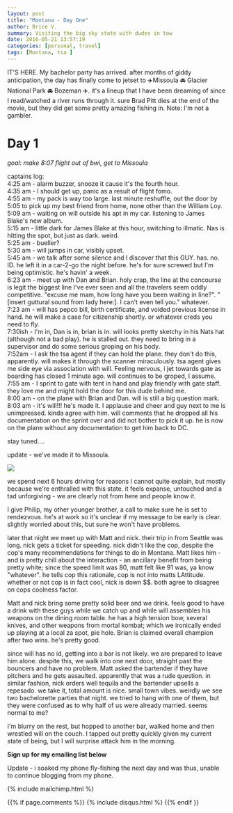 ```yaml
---
layout: post
title: "Montana - Day One"
author: Brice V.
summary: Visiting the big sky state with dudes in tow
date: 2016-05-21 13:57:19
categories: [personal, travel]
tags: [Montana, tsa ]
---
```


IT'S HERE. My bachelor party has arrived. after months of giddy anticipation, the day has finally come to jetset to ✈️Missoula 🚘 Glacier National Park 🚘 Bozeman ✈️. it's a lineup that I have been dreaming of since I read/watched a river runs through it. sure Brad Pitt dies at the end of the movie, but they did get some pretty amazing fishing in. Note: I'm not a gambler.

**Day 1**
=======

_goal: make 8:07 flight out of bwi, get to Missoula_

captains log:  
4:25 am - alarm buzzer, snooze it cause it's the fourth hour.  
4:35 am - I should get up, panic as a result of flight fomo.  
4:55 am - my pack is way too large. last minute reshuffle, out the door by 5:05 to pick up my best friend from home, none other than the William Loy.   
5:09 am - waiting on will outside his apt in my car. listening to James Blake's new album.   
5:15 am - little dark for James Blake at this hour, switching to illmatic. Nas is hitting the spot, but just as dark. weird.  
5:25 am - bueller?  
5:30 am - will jumps in car, visibly upset.  
5:45 am - we talk after some silence and I discover that this GUY. has. no. ID. he left it in a car-2-go the night before. he's for sure screwed but I'm being optimistic. he's havin' a week.  
6:23 am - meet up with Dan and Brian. holy crap, the line at the concourse is legit the biggest line I've ever seen and all the travelers seem oddly competitive. "excuse me mam, how long have you been waiting in line?". "[insert guttural sound from lady here:]. I can't even tell you." whatever.   
7:23 am - will has pepco bill, birth certificate, and voided previous license in hand. he will make a case for citizenship shortly.  or whatever creds you need to fly.  
7:30ish - I'm in, Dan is in, brian is in. will looks pretty sketchy in his Nats hat (although not a bad play). he is stalled out. they need to bring in a supervisor and do some serious groping on his body.   
7:52am - I ask the tsa agent if they can hold the plane. they don't do this, apparently.  will makes it through the scanner miraculously. tsa agent gives me side eye via association with will. Feeling nervous, i jet towards gate as boarding has closed 1 minute ago. will continues to be groped, I assume.  
7:55 am - I sprint to gate with tent in hand and play friendly with gate staff. they love me and might hold the door for this dude behind me.  
8:00 am - on the plane with Brian and Dan. will is still a big question mark.   
8:03 am - it's will!!! he's made it. I applause and cheer and guy next to me is unimpressed. kinda agree with him. will comments that he dropped all his documentation on the sprint over and did not bother to pick it up. he is now on the plane without any documentation to get him back to DC. 
  
  
stay tuned....
 
update - we've made it to Missoula.
   
<img src = "https://www.dropbox.com/s/prkih3c5cctrpun/Missoula.jpg?raw=1" />

  
we spend next 6 hours driving for reasons I cannot quite explain, but mostly because we're enthralled with this state. it feels expanse, untouched and a tad unforgiving - we are clearly not from here and people know it.

I give Philip, my other younger brother, a call to make sure he is set to rendezvous. he's at work so it's unclear if my message to be early is clear. slightly worried about this, but sure he won't have problems.

later that night we meet up with Matt and nick. their trip in from Seattle was long. nick gets a ticket for speeding. nick didn't like the cop, despite the cop's many recommendations for things to do in Montana. Matt likes him - and is pretty chill about the interaction - an ancillary benefit from being pretty white; since the speed limit was 80, matt felt like 91 was, ya know "whatever". he tells cop this rationale, cop is not into matts LAttitude. whether or not cop is in fact cool, nick is down $$. both agree to disagree on cops coolness factor.

Matt and nick bring some pretty solid beer and we drink. feels good to have a drink with these guys while we catch up and while will assembles his weapons on the dining room table. he has a high tension bow, several knives, and other weapons from mortal kombat; which we ironically ended up playing at a local za spot, pie hole. Brian is claimed overall champion after two wins. he's pretty good. 
  

since will has no id, getting into a bar is not likely. we are prepared to leave him alone. despite this, we walk into one next door, straight past the bouncers and have no problem. Matt asked the bartender if they have pitchers and he gets assaulted. apparently that was a rude question. in similar fashion, nick orders well tequila and the bartender upsells a repesado. we take it, total amount is nice. small town vibes. weirdly we see two bachelorette parties that night. we tried to hang with one of them, but they were confused as to why half of us were already married. seems normal to me?
  
I'm blurry on the rest, but hopped to another bar, walked home and then wrestled will on the couch. I tapped out pretty quickly given my current state of being, but I will surprise attack him in the morning.
  
  
**Sign up for my emailing list below**

  
Update - i soaked my phone fly-fishing the next day and was thus, unable to continue blogging from my phone. 

{% include mailchimp.html %} 

{{% if page.comments %}}
  {% include disqus.html %} 
{{% endif }}
